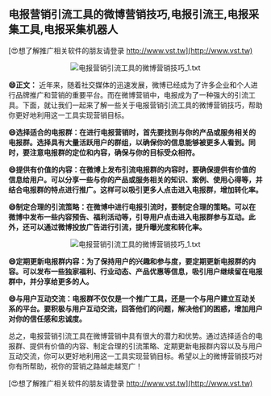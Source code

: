## **电报营销引流工具的微博营销技巧,电报引流王,电报采集工具,电报采集机器人**

[😍想了解推广相关软件的朋友请登录 http://www.vst.tw](http://www.vst.tw)

 <center><img src="https://vst.tw/MP4/tuiguang/png/4.png" alt="电报营销引流工具的微博营销技巧_1.txt"></center>

**😄正文：**
近年来，随着社交媒体的迅速发展，微博已经成为了许多企业和个人进行品牌推广和营销的重要平台。而在微博营销中，电报成为了一种强大的引流工具。下面，就让我们一起来了解一些关于电报营销引流工具的微博营销技巧，帮助你更好地利用这一工具实现营销目标。

**😄选择适合的电报群：在进行电报营销时，首先要找到与你的产品或服务相关的电报群。选择具有大量活跃用户的群组，以确保你的信息能够被更多人看到。同时，要注意电报群的定位和内容，确保与你的目标受众相符。**

**😄提供有价值的内容：在微博上发布引流电报群的内容时，要确保提供有价值的信息给用户。可以分享一些与你的产品或服务相关的知识、案例、使用心得等，并结合电报群的特点进行推广。这样可以吸引更多人点击进入电报群，增加转化率。**

**😄制定合理的引流策略：在微博中进行电报引流时，要制定合理的策略。可以在微博中发布一些内容预告、福利活动等，引导用户点击进入电报群参与互动。此外，还可以通过微博投放广告进行引流，提升曝光度和转化率。**

 <center><img src="https://vst.tw/MP4/tuiguang/png/6.png" alt="电报营销引流工具的微博营销技巧_1.txt"></center>

**😄定期更新电报群内容：为了保持用户的兴趣和参与度，要定期更新电报群的内容。可以发布一些独家福利、行业动态、产品优惠等信息，吸引用户继续留在电报群中，并分享给更多的人。**

**😄与用户互动交流：电报群不仅仅是一个推广工具，还是一个与用户建立互动关系的平台。要积极与用户互动交流，回答他们的问题，解决他们的困惑，增加用户对你的信任感和忠诚度。**

总之，电报营销引流工具在微博营销中具有很大的潜力和优势。通过选择适合的电报群、提供有价值的内容、制定合理的引流策略、定期更新电报群内容以及与用户互动交流，你可以更好地利用这一工具实现营销目标。希望以上的微博营销技巧对你有所帮助，祝你的营销之路越走越宽广！

[😍想了解推广相关软件的朋友请登录 http://www.vst.tw](http://www.vst.tw)



